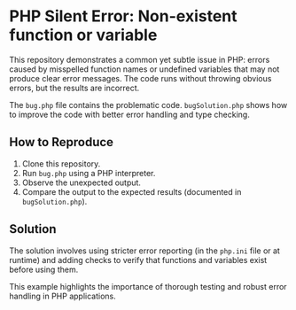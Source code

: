 # PHP Silent Error: Non-existent function or variable

This repository demonstrates a common yet subtle issue in PHP: errors caused by misspelled function names or undefined variables that may not produce clear error messages.  The code runs without throwing obvious errors, but the results are incorrect.

The `bug.php` file contains the problematic code.  `bugSolution.php` shows how to improve the code with better error handling and type checking.

## How to Reproduce

1. Clone this repository.
2. Run `bug.php` using a PHP interpreter.
3. Observe the unexpected output.
4. Compare the output to the expected results (documented in `bugSolution.php`).

## Solution

The solution involves using stricter error reporting (in the `php.ini` file or at runtime) and adding checks to verify that functions and variables exist before using them.

This example highlights the importance of thorough testing and robust error handling in PHP applications.